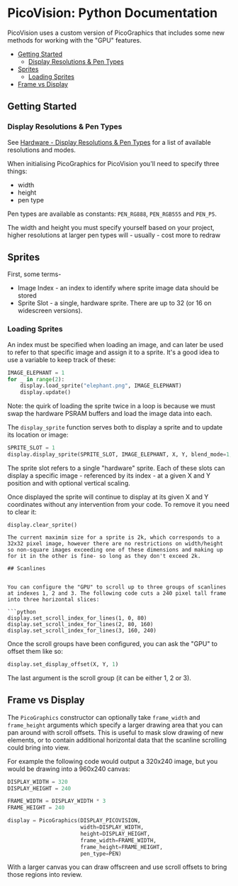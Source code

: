 # PicoVision: Python Documentation <!-- omit in toc -->

PicoVision uses a custom version of PicoGraphics that includes some new methods for working with the "GPU" features.

- [Getting Started](#getting-started)
  - [Display Resolutions \& Pen Types](#display-resolutions--pen-types)
- [Sprites](#sprites)
  - [Loading Sprites](#loading-sprites)
- [Frame vs Display](#frame-vs-display)

## Getting Started 

### Display Resolutions & Pen Types

See [Hardware - Display Resolutions & Pen Types](hardware.md#display-resolutions--pen-types) for a list of available resolutions and modes.

When initialising PicoGraphics for PicoVision you'll need to specify three things:

* width
* height
* pen type

Pen types are available as constants: `PEN_RG888`, `PEN_RGB555` and `PEN_P5`.

The width and height you must specify yourself based on your project, higher resolutions at larger pen types will - usually - cost more to redraw

## Sprites

First, some terms-

* Image Index - an index to identify where sprite image data should be stored
* Sprite Slot - a single, hardware sprite. There are up to 32 (or 16 on widescreen versions).

### Loading Sprites

An index must be specified when loading an image, and can later be used to refer to that specific image and assign it to a sprite. It's a good idea to use a variable to keep track of these:

```python
IMAGE_ELEPHANT = 1
for _ in range(2):
    display.load_sprite("elephant.png", IMAGE_ELEPHANT)
    display.update()
```

Note: the quirk of loading the sprite twice in a loop is because we must swap the hardware PSRAM buffers and load the image data into each.

The `display_sprite` function serves both to display a sprite and to update its location or image:

```python
SPRITE_SLOT = 1
display.display_sprite(SPRITE_SLOT, IMAGE_ELEPHANT, X, Y, blend_mode=1, v_scale=1)
```

The sprite slot refers to a single "hardware" sprite. Each of these slots can display a specific image - referenced by its index - at a given X and Y position and with optional vertical scaling.

Once displayed the sprite will continue to display at its given X and Y coordinates without any intervention from your code. To remove it you need to clear it:

```
display.clear_sprite()

The current maximim size for a sprite is 2k, which corresponds to a 32x32 pixel image, however there are no restrictions on width/height so non-square images exceeding one of these dimensions and making up for it in the other is fine- so long as they don't exceed 2k.

## Scanlines


You can configure the "GPU" to scroll up to three groups of scanlines at indexes 1, 2 and 3. The following code cuts a 240 pixel tall frame into three horizontal slices:

```python
display.set_scroll_index_for_lines(1, 0, 80)
display.set_scroll_index_for_lines(2, 80, 160)
display.set_scroll_index_for_lines(3, 160, 240)
```

Once the scroll groups have been configured, you can ask the "GPU" to offset them like so:

```python
display.set_display_offset(X, Y, 1)
```

The last argument is the scroll group (it can be either 1, 2 or 3).

## Frame vs Display

The `PicoGraphics` constructor can optionally take `frame_width` and `frame_height` arguments which specify a larger drawing area that you can pan around with scroll offsets. This is useful to mask slow drawing of new elements, or to contain additional horizontal data that the scanline scrolling could bring into view.

For example the following code would output a 320x240 image, but you would be drawing into a 960x240 canvas:

```python
DISPLAY_WIDTH = 320 
DISPLAY_HEIGHT = 240

FRAME_WIDTH = DISPLAY_WIDTH * 3
FRAME_HEIGHT = 240

display = PicoGraphics(DISPLAY_PICOVISION,
                       width=DISPLAY_WIDTH,
                       height=DISPLAY_HEIGHT,
                       frame_width=FRAME_WIDTH,
                       frame_height=FRAME_HEIGHT,
                       pen_type=PEN) 
```

With a larger canvas you can draw offscreen and use scroll offsets to bring those regions into review.